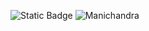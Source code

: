 ![Static Badge](https://img.shields.io/badge/build-passing-brightgreen?style=flat&logo=appveyor&logoColor=violet&logoSize=auto&label=healthiness&labelColor=abcdef&color=fedcba&cacheSeconds=3600)
![Manichandra](https://github-readme-stats.varcel.app/api?username=cmanichandra_cse230578@mgit.ac.in&showicons=true&theme=radical)
